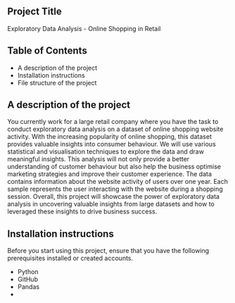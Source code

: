 ## Project Title
Exploratory Data Analysis - Online Shopping in Retail

## Table of Contents
   - A description of the project
   - Installation instructions
   - File structure of the project
     
## A description of the project
You currently work for a large retail company where you have the task to conduct exploratory data analysis on a dataset of online shopping website activity. 
With the increasing popularity of online shopping, this dataset provides valuable insights into consumer behaviour.
We will use various statistical and visualisation techniques to explore the data and draw meaningful insights. 
This analysis will not only provide a better understanding of customer behaviour but also help the business optimise marketing strategies and improve their customer experience.
The data contains information about the website activity of users over one year. 
Each sample represents the user interacting with the website during a shopping session.
Overall, this project will showcase the power of exploratory data analysis in uncovering valuable insights from large datasets and how to leveraged these insights to drive business success.

## Installation instructions
Before you start using this project, ensure that you have the following prerequisites installed or created accounts.
   - Python
   - GitHub
   - Pandas
   - 
   
  
